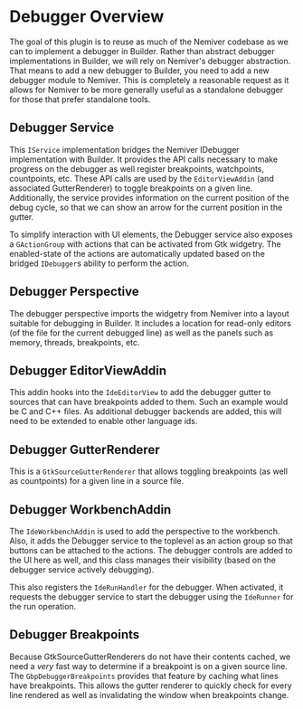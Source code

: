 # Debugger Overview

The goal of this plugin is to reuse as much of the Nemiver codebase as we can
to implement a debugger in Builder. Rather than abstract debugger
implementations in Builder, we will rely on Nemiver's debugger abstraction.
That means to add a new debugger to Builder, you need to add a new debugger
module to Nemiver. This is completely a reasonable request as it allows for
Nemiver to be more generally useful as a standalone debugger for those that
prefer standalone tools.

## Debugger Service

This `IService` implementation bridges the Nemiver IDebugger implementation
with Builder. It provides the API calls necessary to make progress on the
debugger as well register breakpoints, watchpoints, countpoints, etc. These API
calls are used by the `EditorViewAddin` (and associated GutterRenderer) to
toggle breakpoints on a given line. Additionally, the service provides
information on the current position of the debug cycle, so that we can show an
arrow for the current position in the gutter.

To simplify interaction with UI elements, the Debugger service also exposes
a `GActionGroup` with actions that can be activated from Gtk widgetry. The
enabled-state of the actions are automatically updated based on the bridged
`IDebugger`s ability to perform the action.

## Debugger Perspective

The debugger perspective imports the widgetry from Nemiver into a layout
suitable for debugging in Builder. It includes a location for read-only
editors (of the file for the current debugged line) as well as the panels
such as memory, threads, breakpoints, etc.

## Debugger EditorViewAddin

This addin hooks into the `IdeEditorView` to add the debugger gutter to sources
that can have breakpoints added to them. Such an example would be C and C++
files. As additional debugger backends are added, this will need to be
extended to enable other language ids.

## Debugger GutterRenderer

This is a `GtkSourceGutterRenderer` that allows toggling breakpoints (as well
as countpoints) for a given line in a source file.

## Debugger WorkbenchAddin

The `IdeWorkbenchAddin` is used to add the perspective to the workbench. Also,
it adds the Debugger service to the toplevel as an action group so that buttons
can be attached to the actions. The debugger controls are added to the UI here
as well, and this class manages their visibility (based on the debugger service
actively debugging).

This also registers the `IdeRunHandler` for the debugger. When activated, it
requests the debugger service to start the debugger using the `IdeRunner` for
the run operation.

## Debugger Breakpoints

Because GtkSourceGutterRenderers do not have their contents cached, we need a
*very* fast way to determine if a breakpoint is on a given source line. The
`GbpDebuggerBreakpoints` provides that feature by caching what lines have
breakpoints. This allows the gutter renderer to quickly check for every line
rendered as well as invalidating the window when breakpoints change.
